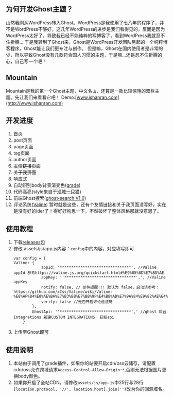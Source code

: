 ## 为何开发Ghost主题？
山然我刚从WordPress转入Ghost。WordPress是我使用了七八年的程序了，并不是WordPress不够好，这几年WordPress的进步是我们看得见的，反而是因为WordPress太好了，导致我已经不能纯粹的写博客了，看到WordPress我就忍不住折腾...
于是我转到了Ghost来，Ghost是WordPress开发团队另起的一个纯粹博客程序，Ghost能让我们更专注与创作。
但是嘛，Ghost在国内使用者是非常的少，所以导致Ghost没有几款符合国人习惯的主题，于是嘛...还是忍不住折腾的心，自己写一个吧！

## Mountain
Mountain是我的第一个Ghost主题，中文名`山`，还算是一款比较惊艳的双栏主题。先让我们来看看它吧！
Demo:[www.ishanran.com](http://www.ishanran.com)

## 开发进度
1. 首页
2. post页面
3. page页面
4. tag页面
5. author页面
6. ~~友情链接页面~~
7. ~~关于我页面~~
8. 响应式
9. 自动识别body背景渐变色([grade](https://github.com/benhowdle89/grade))
10. 代码高亮(style来自于[淮城一只猫](https://iiong.com/))
11. 前端Ghost搜索([ghost-search V1.0](https://github.com/HauntedThemes/ghost-search))
12. 评论系统([Valine](https://valine.js.org/))
暂时就是这些，还有个友情链接和关于我页面没写好，实在是没有好的ider了！得好好构思一下，不然破坏了整体风格那就没意思了。

## 使用教程
1. 下载[releases](https://github.com/Ysnv1997/Mountain/releases)包
2. 修改 assets/js/app.js内容：`config`中的内容，对应填写即可
    ```
    var config = {
    Valine: {
                appId: '*******************************', //Valine appId 参考https://valine.js.org/quickstart.html#%E9%85%8D%E7%BD%AE
                appKey: ''*******************************',', //Valine appKey
                notify: false, // 邮件提醒!!! 默认为 false，启动请参考：https://github.com/xCss/Valine/wiki/Valine-%E8%AF%84%E8%AE%BA%E7%B3%BB%E7%BB%9F%E4%B8%AD%E7%9A%84%E9%82%AE%E4%BB%B6%E6%8F%90%E9%86%92%E8%AE%BE%E7%BD%AE
                verify: false //是否开启评论验证码
            },
            GhostApi: ''*******************************',' //ghost 后台Integrations 新建CUSTOM INTEGRATIONS  获取api
        }
    ```
3. 上传至Ghost即可
## 使用说明
1. 本站由于调用了grade插件，如果你的站要开启cdn/oss云储存，请配置cdn/oss允许跨域请求`Access-Control-Allow-Origin:*`,否则无法根据图片更换body颜色。
2. 如果你开启了全站CDN，请修改`assets/js/app.js`中25行与28行`[location.protocol, '//', location.host].join('')`改为你的回源域名。